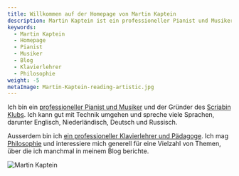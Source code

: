 ```yaml
---
title: Willkommen auf der Homepage von Martin Kaptein
description: Martin Kaptein ist ein professioneller Pianist und Musiker sowie der Gründer des Scriabin Clubs. Ausserdem ist Martin ein professioneller Klavierlehrer und Pädagoge. Martin ist sehr gut mit der Technik vertraut und spricht viele Sprachen.
keywords:
  - Martin Kaptein
  - Homepage
  - Pianist
  - Musiker
  - Blog
  - Klavierlehrer
  - Philosophie
weight: -5
metaImage: Martin-Kaptein-reading-artistic.jpg
---
```


Ich bin ein [professioneller Pianist und Musiker](/de/music/) und der Gründer des [Scriabin Klubs](https://scriabinclub.com/de/).
Ich kann gut mit Technik umgehen und spreche viele Sprachen, darunter Englisch, Niederländisch, Deutsch und Russisch.

Ausserdem bin ich [ein professioneller Klavierlehrer und Pädagoge](/de/service/music-lessons-bolzano/).
Ich mag [Philosophie](/tao/) und interessiere mich generell für eine Vielzahl von Themen, über die ich manchmal in meinem Blog berichte.

![Martin Kaptein](Martin-Kaptein-reading-artistic.jpg)

